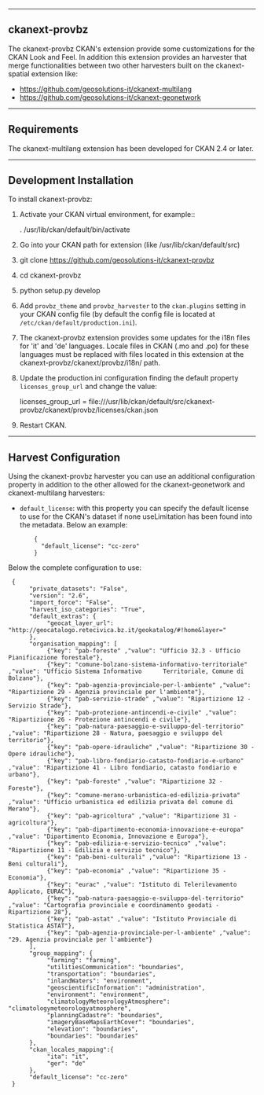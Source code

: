 --------------
ckanext-provbz
--------------

The ckanext-provbz CKAN's extension provide some customizations for the CKAN Look and Feel.
In addition this extension provides an harvester that merge functionalities between two other 
harvesters built on the ckanext-spatial extension like:

- https://github.com/geosolutions-it/ckanext-multilang
- https://github.com/geosolutions-it/ckanext-geonetwork

------------
Requirements
------------

The ckanext-multilang extension has been developed for CKAN 2.4 or later.

------------------------
Development Installation
------------------------

To install ckanext-provbz:

1. Activate your CKAN virtual environment, for example::

     . /usr/lib/ckan/default/bin/activate

2. Go into your CKAN path for extension (like /usr/lib/ckan/default/src)

3. git clone https://github.com/geosolutions-it/ckanext-provbz

4. cd ckanext-provbz

5. python setup.py develop

6. Add ``provbz_theme``  and ``provbz_harvester`` to the ``ckan.plugins`` setting in your CKAN
   config file (by default the config file is located at
   ``/etc/ckan/default/production.ini``).

7. The ckanext-provbz extension provides some updates for the i18n files for 'it' and 'de' languages. Locale files in CKAN (.mo and .po) for these languages must be replaced with files located in this extension at the ckanext-provbz/ckanext/provbz/i18n/ path.

8. Update the production.ini configuration finding the default property ``licenses_group_url`` and change the value:

     licenses_group_url = file:///usr/lib/ckan/default/src/ckanext-provbz/ckanext/provbz/licenses/ckan.json

9. Restart CKAN.

----------------------
Harvest Configuration
----------------------

Using the ckanext-provbz harvester you can use an additional configuration property in addition to the other allowed for the ckanext-geonetwork and ckanext-multilang harvesters:

* ``default_license``: with this property you can specify the default license to use for the CKAN's dataset if none useLimitation has been found into the metadata. Below an example:

          {
            "default_license": "cc-zero"
          }

Below the complete configuration to use:

     {
          "private_datasets": "False", 
          "version": "2.6", 
          "import_force": "False",
          "harvest_iso_categories": "True",
          "default_extras": {
               "geocat_layer_url": "http://geocatalogo.retecivica.bz.it/geokatalog/#!home&layer="
          },
          "organisation_mapping": [
               {"key": "pab-foreste" ,"value": "Ufficio 32.3 - Ufficio Pianificazione forestale"},
               {"key": "comune-bolzano-sistema-informativo-territoriale" ,"value": "Ufficio Sistema Informativo      Territoriale, Comune di Bolzano"},
               {"key": "pab-agenzia-provinciale-per-l-ambiente" ,"value": "Ripartizione 29 - Agenzia provinciale per l'ambiente"},
               {"key": "pab-servizio-strade" ,"value": "Ripartizione 12 - Servizio Strade"},
               {"key": "pab-protezione-antincendi-e-civile" ,"value": "Ripartizione 26 - Protezione antincendi e civile"},
               {"key": "pab-natura-paesaggio-e-sviluppo-del-territorio" ,"value": "Ripartizione 28 - Natura, paesaggio e sviluppo del territorio"},
               {"key": "pab-opere-idrauliche" ,"value": "Ripartizione 30 - Opere idrauliche"},
               {"key": "pab-libro-fondiario-catasto-fondiario-e-urbano" ,"value": "Ripartizione 41 - Libro fondiario, catasto fondiario e urbano"},
               {"key": "pab-foreste" ,"value": "Ripartizione 32 - Foreste"},
               {"key": "comune-merano-urbanistica-ed-edilizia-privata" ,"value": "Ufficio urbanistica ed edilizia privata del comune di Merano"},
               {"key": "pab-agricoltura" ,"value": "Ripartizione 31 - agricoltura"},
               {"key": "pab-dipartimento-economia-innovazione-e-europa" ,"value": "Dipartimento Economia, Innovazione e Europa"},
               {"key": "pab-edilizia-e-servizio-tecnico" ,"value": "Ripartizione 11 - Edilizia e servizio tecnico"},
               {"key": "pab-beni-culturali" ,"value": "Ripartizione 13 - Beni culturali"},
               {"key": "pab-economia" ,"value": "Ripartizione 35 - Economia"},
               {"key": "eurac" ,"value": "Istituto di Telerilevamento Applicato, EURAC"},
               {"key": "pab-natura-paesaggio-e-sviluppo-del-territorio" ,"value": "Cartografia provinciale e coordinamento geodati - Ripartizione 28"},
               {"key": "pab-astat" ,"value": "Istituto Provinciale di Statistica ASTAT"},
               {"key": "pab-agenzia-provinciale-per-l-ambiente" ,"value": "29. Agenzia provinciale per l'ambiente"}
          ],
          "group_mapping": {
               "farming": "farming", 
               "utilitiesCommunication": "boundaries", 
               "transportation": "boundaries", 
               "inlandWaters": "environment", 
               "geoscientificInformation": "administration", 
               "environment": "environment", 
               "climatologyMeteorologyAtmosphere": "climatologymeteorologyatmosphere", 
               "planningCadastre": "boundaries", 
               "imageryBaseMapsEarthCover": "boundaries", 
               "elevation": "boundaries", 
               "boundaries": "boundaries"
          },
          "ckan_locales_mapping":{
               "ita": "it",
               "ger": "de"
          },
          "default_license": "cc-zero"
     }
